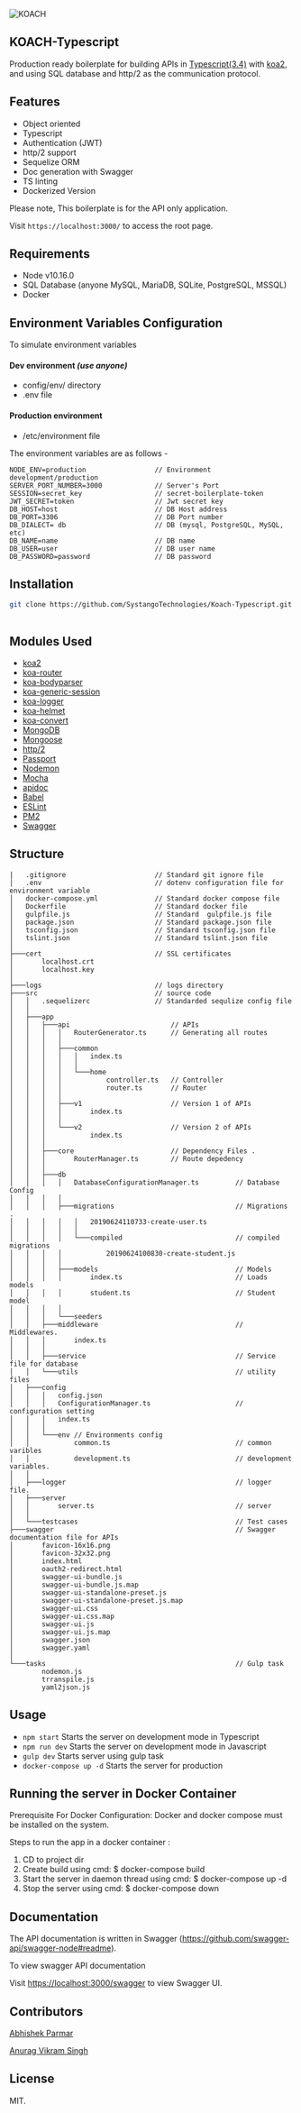 ![KOACH](https://github.com/SystangoTechnologies/Koach/raw/master/static/koach.png)

## KOACH-Typescript
Production ready boilerplate for building APIs in [Typescript(3.4)](https://www.typescriptlang.org/) with [koa2](https://github.com/koajs/koa/), and using SQL database and http/2 as the communication protocol.


## Features
* Object oriented
* Typescript
* Authentication (JWT)
* http/2 support
* Sequelize ORM
* Doc generation with Swagger
* TS linting
* Dockerized Version

Please note, This boilerplate is for the API only application.

Visit `https://localhost:3000/` to access the root page.

## Requirements
* Node v10.16.0
* SQL Database (anyone MySQL, MariaDB, SQLite, PostgreSQL, MSSQL)
* Docker

## Environment Variables Configuration
To simulate environment variables
#### Dev environment *(use anyone)*
- config/env/ directory
- .env file

####  Production environment
- /etc/environment file

The environment variables are as follows -
```
NODE_ENV=production                 // Environment development/production
SERVER_PORT_NUMBER=3000             // Server's Port
SESSION=secret_key                  // secret-boilerplate-token
JWT_SECRET=token                    // Jwt secret key
DB_HOST=host 						// DB Host address
DB_PORT=3306						// DB Port number
DB_DIALECT= db						// DB (mysql, PostgreSQL, MySQL, etc)
DB_NAME=name                        // DB name
DB_USER=user				        // DB user name
DB_PASSWORD=password				// DB password
```

## Installation
```bash
git clone https://github.com/SystangoTechnologies/Koach-Typescript.git
 
```

## Modules Used
* [koa2](https://github.com/koajs/koa)
* [koa-router](https://github.com/alexmingoia/koa-router)
* [koa-bodyparser](https://github.com/koajs/bodyparser)
* [koa-generic-session](https://github.com/koajs/generic-session)
* [koa-logger](https://github.com/koajs/logger)
* [koa-helmet](https://github.com/venables/koa-helmet)
* [koa-convert](https://github.com/koajs/convert)
* [MongoDB](http://mongodb.org/)
* [Mongoose](http://mongoosejs.com/)
* [http/2](https://github.com/molnarg/node-http2)
* [Passport](http://passportjs.org/)
* [Nodemon](http://nodemon.io/)
* [Mocha](https://mochajs.org/)
* [apidoc](http://apidocjs.com/)
* [Babel](https://github.com/babel/babel)
* [ESLint](http://eslint.org/)
* [PM2](https://github.com/Unitech/pm2/)
* [Swagger](https://github.com/swagger-api/)

## Structure
```
|   .gitignore              		// Standard git ignore file
│   .env                    		// dotenv configuration file for environment variable
│   docker-compose.yml     			// Standard docker compose file 
│   Dockerfile            			// Standard docker file
│   gulpfile.js      				// Standard  gulpfile.js file
│   package.json        			// Standard package.json file
│   tsconfig.json      				// Standard tsconfig.json file
│   tslint.json      				// Standard tslint.json file
│
├───cert      						// SSL certificates
│       localhost.crt
│       localhost.key
│
├───logs     						// logs directory
├───src     						// source code
│   │   .sequelizerc     			// Standarded sequlize config file
│   │
│   ├───app
│   │   ├───api     					// APIs
│   │   │   │   RouterGenerator.ts  	// Generating all routes
│   │   │   │
│   │   │   ├───common
│   │   │   │   │   index.ts 
│   │   │   │   │
│   │   │   │   └───home
│   │   │   │           controller.ts 	// Controller
│   │   │   │           router.ts 		// Router
│   │   │   │
│   │   │   ├───v1   					// Version 1 of APIs  
│   │   │   │       index.ts
│   │   │   │
│   │   │   └───v2						// Version 2 of APIs  
│   │   │           index.ts
│   │   │
│   │   ├───core 						// Dependency Files .
│   │   │       RouterManager.ts		// Route depedency
│   │   │
│   │   ├───db
│   │   │   │   DatabaseConfigurationManager.ts			// Database Config
│   │   │   │
│   │   │   ├───migrations 								// Migrations .
│   │   │   │   │   20190624110733-create-user.ts
│   │   │   │   │
│   │   │   │   └───compiled 							// compiled migrations
│   │   │   │           20190624100830-create-student.js
│   │   │   │
│   │   │   ├───models 									// Models 
│   │   │   │       index.ts 							// Loads models
│   │   │   │       student.ts							// Student model
│   │   │   │
│   │   │   └───seeders
│   │   ├───middleware 									// Middlewares.
│   │   │       index.ts
│   │   │
│   │   ├───service 									// Service file for database
│   │   └───utils 										// utility files
│   ├───config
│   │   │   config.json
│   │   │   ConfigurationManager.ts 					//  configuration setting
│   │   │   index.ts
│   │   │
│   │   └───env // Environments config
│   │           common.ts 								// common varibles
│   │           development.ts 							// development variables.
│   │
│   ├───logger 											// logger file.
│   ├───server
│   │       server.ts 									// server
│   │
│   └───testcases 										// Test cases
├───swagger 											// Swagger documentation file for APIs
│       favicon-16x16.png
│       favicon-32x32.png
│       index.html
│       oauth2-redirect.html
│       swagger-ui-bundle.js
│       swagger-ui-bundle.js.map
│       swagger-ui-standalone-preset.js
│       swagger-ui-standalone-preset.js.map
│       swagger-ui.css
│       swagger-ui.css.map
│       swagger-ui.js
│       swagger-ui.js.map
│       swagger.json
│       swagger.yaml
│
└───tasks 												// Gulp task
        nodemon.js
        trranspile.js
		yaml2json.js
```


## Usage
* `npm start` Starts the server on development mode in Typescript
* `npm run dev` Starts the server on development mode in Javascript
* `gulp dev` Starts server using gulp task
* `docker-compose up -d` Starts the server for production 

## Running the server in Docker Container

Prerequisite For Docker Configuration: Docker and docker compose must be installed on the system.

Steps to run the app in a docker container :
  1. CD to project dir
  2. Create build using cmd: $ docker-compose build
  3. Start the server in daemon thread using cmd: $ docker-compose up -d 
  4. Stop the server using cmd: $ docker-compose down

## Documentation
The API documentation is written in Swagger (https://github.com/swagger-api/swagger-node#readme).

To view swagger API documentation

Visit [https://localhost:3000/swagger](https://localhost:3000/swagger) to view Swagger UI.

## Contributors

[Abhishek Parmar](https://www.linkedin.com/in/abhishek-parmar-19a875122/)

[Anurag Vikram Singh](https://www.linkedin.com/in/anuragvikramsingh/)

## License
MIT.
